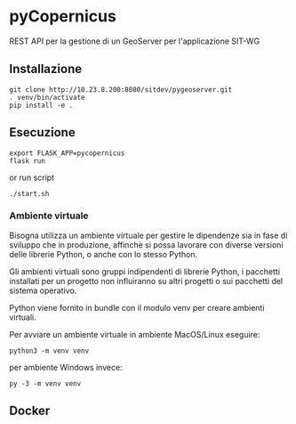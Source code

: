 
# pyCopernicus
REST API per la gestione di un GeoServer per l'applicazione SIT-WG

## Installazione

```
git clone http://10.23.8.200:8080/sitdev/pygeoserver.git
. venv/bin/activate
pip install -e .
```

## Esecuzione
```
export FLASK_APP=pycopernicus
flask run
```
or run script
```
./start.sh
```

### Ambiente virtuale
Bisogna utilizza un ambiente virtuale per gestire le dipendenze sia in fase di sviluppo che in produzione, affinchè si possa lavorare con diverse versioni delle librerie Python, o anche con lo stesso Python.

Gli ambienti virtuali sono gruppi indipendenti di librerie Python, i pacchetti installati per un progetto non influiranno su altri progetti o sui pacchetti del sistema operativo.

Python viene fornito in bundle con il modulo venv per creare ambienti virtuali.

Per avviare un ambiente virtuale in ambiente MacOS/Linux eseguire:
```
python3 -m venv venv
```

per ambiente Windows invece:
```
py -3 -m venv venv
```

## Docker


